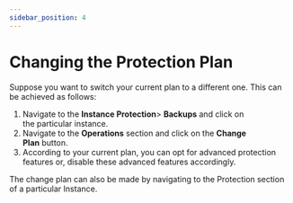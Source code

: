 ```yaml
---
sidebar_position: 4
---
```

# Changing the Protection Plan

Suppose you want to switch your current plan to a different one. This can be achieved as follows:

1. Navigate to the **Instance Protection**> **Backups** and click on the particular instance.
2. Navigate to the **Operations** section and click on the **Change Plan** button.
3. According to your current plan, you can opt for advanced protection features or, disable these advanced features accordingly.

The change plan can also be made by navigating to the Protection section of a particular Instance.


